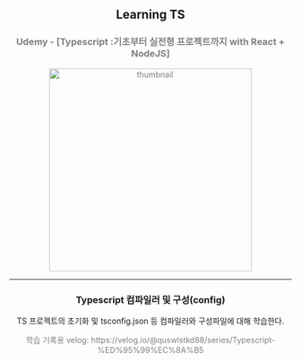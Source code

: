 <h2 align="center">  Learning TS </h1>

<h3 align="center" style="color:gray"> Udemy - [Typescript :기초부터 실전형 프로젝트까지 with React + NodeJS]</h3>

<p align="center" style="color:gray">

<img width="362" alt="thumbnail" src="https://github.com/Byeonjin/LearningTS/assets/54176384/7e35a965-f7fe-4567-89b0-0458fd1dd050">
  
</p>
<hr></hr>
<h3 align="center" > Typescript 컴파일러 및 구성(config) </h3>

<p align="center">TS 프로젝트의 초기화 및 tsconfig.json 등 컴파일러와 구성파일에 대해 학습한다.</p>


<p align="center" style="color:gray">학습 기록용 velog: https://velog.io/@quswlstkd88/series/Typescript-%ED%95%99%EC%8A%B5</p>
